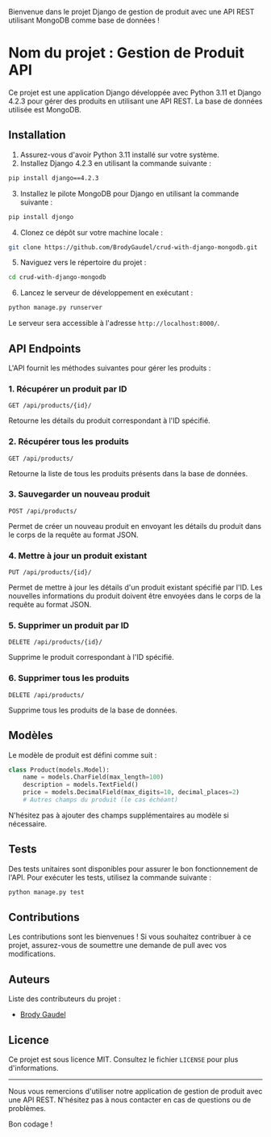 Bienvenue dans le projet Django de gestion de produit avec une API REST utilisant MongoDB comme base de données !

# Nom du projet : Gestion de Produit API

Ce projet est une application Django développée avec Python 3.11 et Django 4.2.3 pour gérer des produits en utilisant une API REST. La base de données utilisée est MongoDB.

## Installation

1. Assurez-vous d'avoir Python 3.11 installé sur votre système.
2. Installez Django 4.2.3 en utilisant la commande suivante :

```bash
pip install django==4.2.3
```

3. Installez le pilote MongoDB pour Django en utilisant la commande suivante :

```bash
pip install djongo
```

4. Clonez ce dépôt sur votre machine locale :

```bash
git clone https://github.com/BrodyGaudel/crud-with-django-mongodb.git
```

5. Naviguez vers le répertoire du projet :

```bash
cd crud-with-django-mongodb
```

6. Lancez le serveur de développement en exécutant :

```bash
python manage.py runserver
```

Le serveur sera accessible à l'adresse `http://localhost:8000/`.

## API Endpoints

L'API fournit les méthodes suivantes pour gérer les produits :

### 1. Récupérer un produit par ID

```
GET /api/products/{id}/
```

Retourne les détails du produit correspondant à l'ID spécifié.

### 2. Récupérer tous les produits

```
GET /api/products/
```

Retourne la liste de tous les produits présents dans la base de données.

### 3. Sauvegarder un nouveau produit

```
POST /api/products/
```

Permet de créer un nouveau produit en envoyant les détails du produit dans le corps de la requête au format JSON.

### 4. Mettre à jour un produit existant

```
PUT /api/products/{id}/
```

Permet de mettre à jour les détails d'un produit existant spécifié par l'ID. Les nouvelles informations du produit doivent être envoyées dans le corps de la requête au format JSON.

### 5. Supprimer un produit par ID

```
DELETE /api/products/{id}/
```

Supprime le produit correspondant à l'ID spécifié.

### 6. Supprimer tous les produits

```
DELETE /api/products/
```

Supprime tous les produits de la base de données.

## Modèles

Le modèle de produit est défini comme suit :

```python
class Product(models.Model):
    name = models.CharField(max_length=100)
    description = models.TextField()
    price = models.DecimalField(max_digits=10, decimal_places=2)
    # Autres champs du produit (le cas échéant)
```

N'hésitez pas à ajouter des champs supplémentaires au modèle si nécessaire.

## Tests

Des tests unitaires sont disponibles pour assurer le bon fonctionnement de l'API. Pour exécuter les tests, utilisez la commande suivante :

```bash
python manage.py test
```

## Contributions

Les contributions sont les bienvenues ! Si vous souhaitez contribuer à ce projet, assurez-vous de soumettre une demande de pull avec vos modifications.

## Auteurs

Liste des contributeurs du projet :

- [Brody Gaudel](https://github.com/BrodyGaudel)

## Licence

Ce projet est sous licence MIT. Consultez le fichier `LICENSE` pour plus d'informations.

---

Nous vous remercions d'utiliser notre application de gestion de produit avec une API REST. N'hésitez pas à nous contacter en cas de questions ou de problèmes.

Bon codage !
